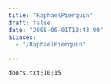 ```yaml
---
title: "RaphaelPierquin"
draft: false
date: "2008-06-01T10:43:00"
aliases:
  - "/RaphaelPierquin"

---
```

    doors.txt;10;15
